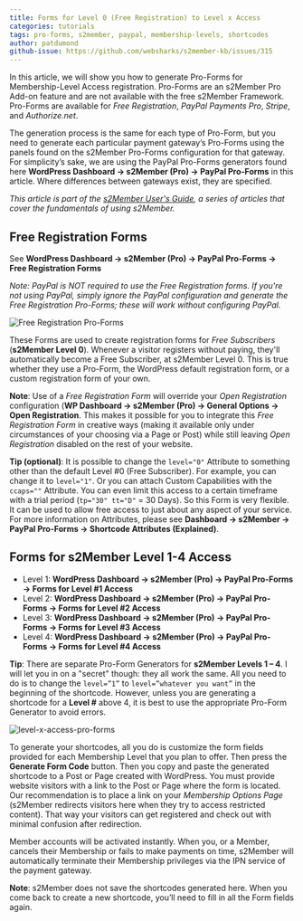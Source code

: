 ```yaml
---
title: Forms for Level 0 (Free Registration) to Level x Access
categories: tutorials
tags: pro-forms, s2member, paypal, membership-levels, shortcodes
author: patdumond
github-issue: https://github.com/websharks/s2member-kb/issues/315
---
```


In this article, we will show you how to generate Pro-Forms for Membership-Level Access registration. Pro-Forms are an s2Member Pro Add-on feature and are not available with the free s2Member Framework. Pro-Forms are available for *Free Registration*, *PayPal Payments Pro*, *Stripe*, and *Authorize.net*.

The generation process is the same for each type of Pro-Form, but you need to generate each particular payment gateway’s Pro-Forms using the panels found on the s2Member Pro-Forms configuration for that gateway. For simplicity’s sake, we are using the PayPal Pro-Forms generators found here **WordPress Dashboard → s2Member (Pro) → PayPal Pro-Forms** in this article. Where differences between gateways exist, they are specified.

*This article is part of the [s2Member User's Guide](http://s2member.com/kb/kb-tag/s2member-users-guide/&sa=D&ust=1470254380914000&usg=AFQjCNHgE98nZQ3WeJbrmy8j0Xnjoka2Jg), a series of articles that cover the fundamentals of using s2Member.*

## Free Registration Forms

See **WordPress Dashboard → s2Member (Pro) → PayPal Pro-Forms → Free Registration Forms**

_Note: PayPal is NOT required to use the Free Registration forms. If you're not using PayPal, simply ignore the PayPal configuration and generate the Free Registration Pro-Forms; these will work without configuring PayPal._

![Free Registration Pro-Forms](https://cloud.githubusercontent.com/assets/9320495/18010070/fcf88bcc-6b7c-11e6-822d-d673742cfbcd.png)

These Forms are used to create registration forms for *Free Subscribers* (**s2Member Level 0**). Whenever a visitor registers without paying, they'll automatically become a Free Subscriber, at s2Member Level 0. This is true whether they use a Pro-Form, the WordPress default registration form, or a custom registration form of your own.

**Note**: Use of a *Free Registration Form* will override your *Open Registration* configuration (**WP Dashboard → s2Member (Pro) → General Options → Open Registration**. This makes it possible for you to integrate this *Free Registration Form* in creative ways (making it available only under circumstances of your choosing via a Page or Post) while still leaving *Open Registration* disabled on the rest of your website.

**Tip (optional)**: It is possible to change the `level="0"` Attribute to something other than the default Level #0 (Free Subscriber). For example, you can change it to `level="1"`. Or you can attach Custom Capabilities with the `ccaps=""` Attribute.  You can even limit this access to a certain timeframe with a trial period (`tp="30" tt="D"` = 30 Days). So this Form is very flexible. It can be used to allow free access to just about any aspect of your service. For more information on Attributes, please see **Dashboard → s2Member → PayPal Pro-Forms → Shortcode Attributes (Explained)**.

## Forms for s2Member Level 1-4 Access

- Level 1: **WordPress Dashboard → s2Member (Pro) → PayPal Pro-Forms → Forms for Level #1 Access**
- Level 2: **WordPress Dashboard → s2Member (Pro) → PayPal Pro-Forms → Forms for Level #2 Access**
- Level 3: **WordPress Dashboard → s2Member (Pro) → PayPal Pro-Forms → Forms for Level #3 Access**
- Level 4: **WordPress Dashboard → s2Member (Pro) → PayPal Pro-Forms → Forms for Level #4 Access**

**Tip**: There are separate Pro-Form Generators for **s2Member Levels 1 – 4**.  I will let you in on a "secret" though: they all work the same. All you need to do is to change the `level=”1”` to `level=”whatever you want”` in the beginning of the shortcode. However, unless you are generating a shortcode for a **Level #** above 4, it is best to use the appropriate Pro-Form Generator to avoid errors.

![level-x-access-pro-forms](https://cloud.githubusercontent.com/assets/9320495/18009947/6e891596-6b7c-11e6-83f5-f582c8053865.png)

To generate your shortcodes, all you do is customize the form fields provided for each Membership Level that you plan to offer. Then press the **Generate Form Code** button. Then you copy and paste the generated shortcode to a Post or Page created with WordPress. You must provide website visitors with a link to the Post or Page where the form is located. Our recommendation is to place a link on your *Membership Options Page* (s2Member redirects visitors here when they try to access restricted content). That way your visitors can get registered and check out with minimal confusion after redirection.

Member accounts will be activated instantly. When you, or a Member, cancels their Membership or fails to make payments on time, s2Member will automatically terminate their Membership privileges via the IPN service of the payment gateway.

**Note**: s2Member does not save the shortcodes generated here. When you come back to create a new shortcode, you’ll need to fill in all the Form fields again.
